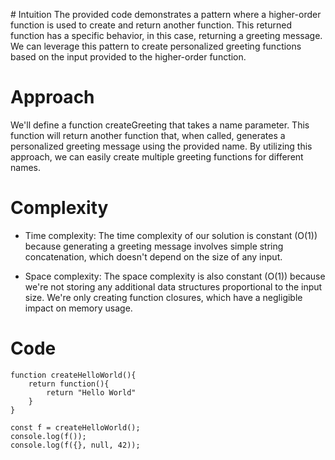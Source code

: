​# Intuition
The provided code demonstrates a pattern where a higher-order function is used to create and return another function. This returned function has a specific behavior, in this case, returning a greeting message. We can leverage this pattern to create personalized greeting functions based on the input provided to the higher-order function.

# Approach
We'll define a function createGreeting that takes a name parameter. This function will return another function that, when called, generates a personalized greeting message using the provided name. By utilizing this approach, we can easily create multiple greeting functions for different names.

# Complexity
- Time complexity:
The time complexity of our solution is constant (O(1)) because generating a greeting message involves simple string concatenation, which doesn't depend on the size of any input.

- Space complexity:
The space complexity is also constant (O(1)) because we're not storing any additional data structures proportional to the input size. We're only creating function closures, which have a negligible impact on memory usage.

# Code
```
function createHelloWorld(){
    return function(){
        return "Hello World"
    }
}

const f = createHelloWorld();
console.log(f());
console.log(f({}, null, 42));
```
